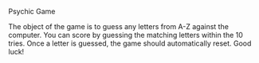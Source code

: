 Psychic Game

The object of the game is to guess any letters from A-Z against the computer. You can score by guessing the matching letters within the 10 tries. Once a letter is guessed, the game should automatically reset. Good luck!